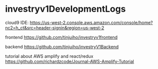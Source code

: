 # investryv1DevelopmentLogs

cloud9 IDE:
https://us-west-2.console.aws.amazon.com/console/home?nc2=h_ct&src=header-signin&region=us-west-2

frontend
https://github.com/tinjuiho/investryv1frontend

backend
https://github.com/tinjuiho/investryV1Backend

tutorial about AWS amplify and react/redux
https://github.com/richardzcode/Journal-AWS-Amplify-Tutorial
